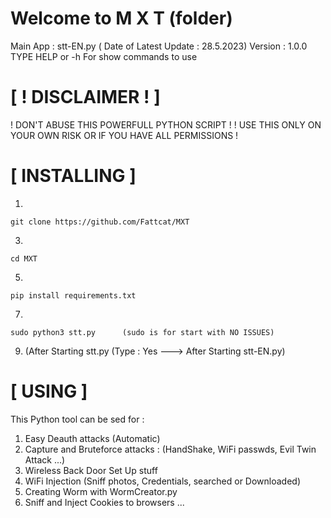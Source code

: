 # Welcome to M X T (folder)

Main App : stt-EN.py ( Date of Latest Update : 28.5.2023)
Version : 1.0.0
TYPE HELP or -h For show commands to use

# [ ! DISCLAIMER ! ]

! DON'T ABUSE THIS POWERFULL PYTHON SCRIPT !
! USE THIS ONLY ON YOUR OWN RISK OR IF YOU HAVE ALL PERMISSIONS !

# [ INSTALLING ]

1.
```
git clone https://github.com/Fattcat/MXT
```
3.
```
cd MXT
```
5.
```
pip install requirements.txt
```
7.
```
sudo python3 stt.py      (sudo is for start with NO ISSUES)
```
9. (After Starting stt.py   (Type : Yes ---> After Starting stt-EN.py)

# [ USING ]
This Python tool can be sed for :
1. Easy Deauth attacks (Automatic)
2. Capture and Bruteforce attacks : (HandShake, WiFi passwds, Evil Twin Attack ...)
3. Wireless Back Door Set Up stuff
4. WiFi Injection (Sniff photos, Credentials, searched or Downloaded)
5. Creating Worm with WormCreator.py
6. Sniff and Inject Cookies to browsers ...
